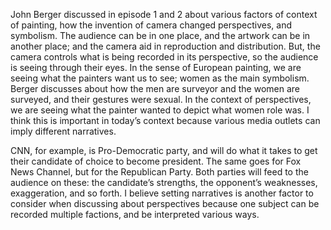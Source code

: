 John Berger discussed in episode 1 and 2 about various factors of context of painting, how the invention of camera changed perspectives, and symbolism. The audience can be in one place, and the artwork can be in another place; and the camera aid in reproduction and distribution. But, the camera controls what is being recorded in its perspective, so the audience is seeing through their eyes. In the sense of European painting, we are seeing what the painters want us to see; women as the main symbolism. Berger discusses about how the men are surveyor and the women are surveyed, and their gestures were sexual. In the context of perspectives, we are seeing what the painter wanted to depict what women role was. I think this is important in today’s context because various media outlets can imply different narratives.

CNN, for example, is Pro-Democratic party, and will do what it takes to get their candidate of choice to become president. The same goes for Fox News Channel, but for the Republican Party. Both parties will feed to the audience on these: the candidate’s strengths, the opponent’s weaknesses, exaggeration, and so forth. I believe setting narratives is another factor to consider when discussing about perspectives because one subject can be recorded multiple factions, and be interpreted various ways.
